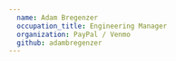```yaml
---
  name: Adam Bregenzer
  occupation_title: Engineering Manager
  organization: PayPal / Venmo
  github: adambregenzer
---
```

